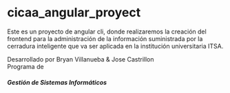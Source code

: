 # cicaa_angular_proyect

<span>Este es un proyecto de angular cli, donde realizaremos la creación del frontend para la administración de la información suministrada por la cerradura inteligente que va ser aplicada en la institución universitaria ITSA.</span>


Desarrollado por Bryan Villanueba & Jose Castrillon <br> 
Programa de <h5>Gestión de Sistemas Informáticos</h5> 

